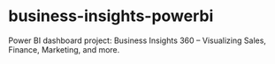 # business-insights-powerbi
Power BI dashboard project: Business Insights 360 – Visualizing Sales, Finance, Marketing, and more.
